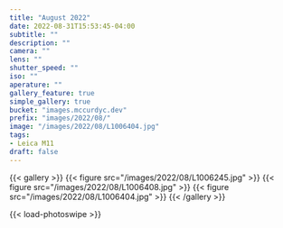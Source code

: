 ```yaml
---
title: "August 2022"
date: 2022-08-31T15:53:45-04:00
subtitle: ""
description: ""
camera: ""
lens: ""
shutter_speed: ""
iso: ""
aperature: ""
gallery_feature: true
simple_gallery: true
bucket: "images.mccurdyc.dev"
prefix: "images/2022/08/"
image: "/images/2022/08/L1006404.jpg"
tags:
- Leica M11
draft: false
---
```


{{< gallery >}}
  {{< figure src="/images/2022/08/L1006245.jpg" >}}
  {{< figure src="/images/2022/08/L1006408.jpg" >}}
  {{< figure src="/images/2022/08/L1006404.jpg" >}}
{{< /gallery >}}

{{< load-photoswipe >}}
